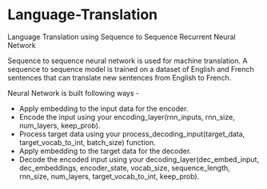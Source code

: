 # Language-Translation
Language Translation using Sequence to Sequence Recurrent Neural Network

Sequence to sequence neural network is used for machine translation. A sequence to sequence model is trained on a dataset 
of English and French sentences that can translate new sentences from English to French.

Neural Network is built following ways -
* Apply embedding to the input data for the encoder.
* Encode the input using your encoding_layer(rnn_inputs, rnn_size, num_layers, keep_prob).
* Process target data using your process_decoding_input(target_data, target_vocab_to_int, batch_size) function.
* Apply embedding to the target data for the decoder.
* Decode the encoded input using your decoding_layer(dec_embed_input, dec_embeddings, encoder_state, vocab_size, sequence_length, rnn_size, num_layers, target_vocab_to_int, keep_prob).
